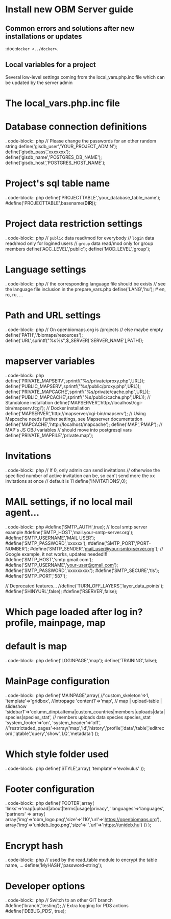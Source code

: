 Install new OBM Server guide
============================

Common errors and solutions after new installations or updates
--------------------------------------------------------------
:doc:`docker <../docker>`.


Local variables for a project
-----------------------------
Several low-level settings coming from the local_vars.php.inc file which can be updated by the server admin

# The local_vars.php.inc file


# Database connection definitions
. code-block:: php
// Please change the passwords for an other random string
  define('gisdb_user','YOUR_PROJECT_ADMIN');
  define('gisdb_pass','xxxxxxx');
  define('gisdb_name','POSTGRES_DB_NAME');
  define('gisdb_host','POSTGRES_HOST_NAME');
  
# Project's sql table name 
. code-block:: php
  define('PROJECTTABLE','your_database_table_name');
  #define('PROJECTTABLE',basename(__DIR__));
  
# Project data restriction settings
. code-block:: php
  // `public` data read/mod for everybody
  // `login` data read/mod only for logined users
  // `group` data read/mod only for group members
  define('ACC_LEVEL','public');
  define('MOD_LEVEL','group');
  
# Language settings
. code-block:: php
  // the corresponding language file should be exists
  // see the language file inclusion in the prepare_vars.php
  define('LANG','hu'); # en, ro, ru, ...
  
# Path and URL settings
. code-block:: php
  // On openbiomaps.org is /projects
  // else maybe empty
  define('PATH','/biomaps/resources');
  define('URL',sprintf("%s%s",$_SERVER['SERVER_NAME'],PATH));
  
# mapserver variables
. code-block:: php
  define('PRIVATE_MAPSERV',sprintf("%s/private/proxy.php",URL));
  define('PUBLIC_MAPSERV',sprintf("%s/public/proxy.php",URL));
  define('PRIVATE_MAPCACHE',sprintf("%s/private/cache.php",URL));
  define('PUBLIC_MAPCACHE',sprintf("%s/public/cache.php",URL));
  // Standalone installation
  define('MAPSERVER','http://localhost/cgi-bin/mapserv.fcgi');
  // Docker installation
  define('MAPSERVER','http://mapserver/cgi-bin/mapserv');
  // Using Mapcache needs further settings, see Mapserver documentation
  define('MAPCACHE','http://localhost/mapcache');
  define('MAP','PMAP');
  // MAP's JS OBJ variables
  // should move into postgresql vars
  define('PRIVATE_MAPFILE','private.map');
  
# Invitations
. code-block:: php
  // If 0, only admin can send invitations
  // otherwise the specified number of active invitation can be, so can't send more the xx invitations at once
  // default is 11
  define('INVITATIONS',0);
  
# MAIL settings, if no local mail agent...
. code-block:: php
  #define('SMTP_AUTH',true);
  // local smtp server example 
  #define('SMTP_HOST','mail.your-smtp-server.org');
  #define('SMTP_USERNAME','MAIL USER');
  #define('SMTP_PASSWORD','xxxxxx');
  #define('SMTP_PORT','PORT-NUMBER');
  #define('SMTP_SENDER','mail_user@your-smtp-server.org');
  // Google example, it not works, updates needed!!!
  #define('SMTP_HOST','smtp.gmail.com');
  #define('SMTP_USERNAME','your-user@gmail.com');
  #define('SMTP_PASSWORD','xxxxxxxxx');
  #define('SMTP_SECURE','tls');
  #define('SMTP_PORT','587');
  
  // Deprecated features...
  //define('TURN_OFF_LAYERS','layer_data_points');
  #define('SHINYURL',false);
  #define('RSERVER',false);
  
# Which page loaded after log in? profile, mainpage, map
# default is map
. code-block:: php
  define('LOGINPAGE','map');
  define('TRAINING',false);
  
# MainPage configuration
. code-block:: php
  define('MAINPAGE',array(
    //'custom_skeleton'=>1,
    'template'=>'gridbox', //intropage
    'content1'=>'map',   // map | upload-table | slideshow
    'sidebar1'=>'column_dinpi.altema|custom_countries|members|uploads|data|species|species_stat', // members uploads data species species_stat
    'system_footer'=>'on',
    'system_header'=>'off',
    //'restrictaded_pages'=>array('map','id','history','profile','data','table','editrecord','qtable','query','show','LQ','metadata')
  ));
  
# Which style folder used
. code-block:: php
  define('STYLE',array(
    'template'=>'evolvulus'
  ));
  
# Footer configuration
. code-block:: php
  define('FOOTER',array(
    'links'=>'map|upload|about|terms|usage|privacy',
    'languages'=>'languages',
    'partners' => array(
            array('img'=>'obm_logo.png','size'=>'110','url'=>'https://openbiomaps.org'),
            array('img'=>'unideb_logo.png','size'=>'','url'=>'https://unideb.hu')
        ))
  );
  
# Encrypt hash
. code-block:: php
  // used by the read_table module to encrypt the table name, ...
  define('MyHASH','password-string');
  
# Developer options
. code-block:: php
  // Switch to an other GIT branch 
  #define('branch','testing');
  // Extra logging for PDS actions
  #define('DEBUG_PDS', true);
